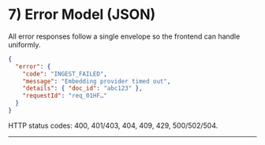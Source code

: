 # 7) Error Model (JSON)

All error responses follow a single envelope so the frontend can handle uniformly.

```json
{
  "error": {
    "code": "INGEST_FAILED",
    "message": "Embedding provider timed out",
    "details": { "doc_id": "abc123" },
    "requestId": "req_01HF…"
  }
}
```

HTTP status codes: 400, 401/403, 404, 409, 429, 500/502/504.

---
